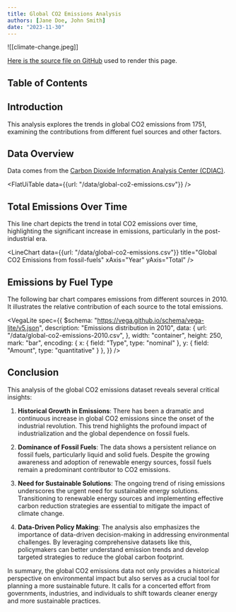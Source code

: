 ```yaml
---
title: Global CO2 Emissions Analysis
authors: [Jane Doe, John Smith]
date: "2023-11-30"
---
```


![[climate-change.jpeg]]

[Here is the source file on GitHub](https://github.com/datopian/datarich-demo/blob/main/posts/story1.md) used to render this page.

## Table of Contents

## Introduction

This analysis explores the trends in global CO2 emissions from 1751, examining the contributions from different fuel sources and other factors.

## Data Overview

Data comes from the [Carbon Dioxide Information Analysis Center (CDIAC)](http://cdiac.esd.ornl.gov/).

<FlatUiTable data={{url: "/data/global-co2-emissions.csv"}} />

## Total Emissions Over Time

This line chart depicts the trend in total CO2 emissions over time, highlighting the significant increase in emissions, particularly in the post-industrial era.

<LineChart 
  data={{url: "/data/global-co2-emissions.csv"}}
  title="Global CO2 Emissions from fossil-fuels"
  xAxis="Year"
  yAxis="Total"
/>

## Emissions by Fuel Type

The following bar chart compares emissions from different sources in 2010. It illustrates the relative contribution of each source to the total emissions.

<VegaLite
  spec={{
    $schema: "https://vega.github.io/schema/vega-lite/v5.json",
    description: "Emissions distribution in 2010",
    data: {
      url: "/data/global-co2-emissions-2010.csv",
    },
    width: "container",
    height: 250,
    mark: "bar",
    encoding: {
      x: { field: "Type", type: "nominal" },
      y: { field: "Amount", type: "quantitative" }
    },
  }}
/>

## Conclusion

This analysis of the global CO2 emissions dataset reveals several critical insights:

1. **Historical Growth in Emissions**: There has been a dramatic and continuous increase in global CO2 emissions since the onset of the industrial revolution. This trend highlights the profound impact of industrialization and the global dependence on fossil fuels.
    
2. **Dominance of Fossil Fuels**: The data shows a persistent reliance on fossil fuels, particularly liquid and solid fuels. Despite the growing awareness and adoption of renewable energy sources, fossil fuels remain a predominant contributor to CO2 emissions.
    
3. **Need for Sustainable Solutions**: The ongoing trend of rising emissions underscores the urgent need for sustainable energy solutions. Transitioning to renewable energy sources and implementing effective carbon reduction strategies are essential to mitigate the impact of climate change.
    
4. **Data-Driven Policy Making**: The analysis also emphasizes the importance of data-driven decision-making in addressing environmental challenges. By leveraging comprehensive datasets like this, policymakers can better understand emission trends and develop targeted strategies to reduce the global carbon footprint.
    
In summary, the global CO2 emissions data not only provides a historical perspective on environmental impact but also serves as a crucial tool for planning a more sustainable future. It calls for a concerted effort from governments, industries, and individuals to shift towards cleaner energy and more sustainable practices.
